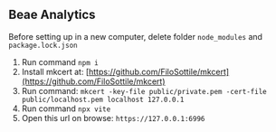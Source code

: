 ## Beae Analytics

Before setting up in a new computer, delete folder `node_modules` and `package.lock.json`

1. Run command `npm i`
2. Install mkcert at: [https://github.com/FiloSottile/mkcert](https://github.com/FiloSottile/mkcert)
3. Run command: `mkcert -key-file public/private.pem -cert-file public/localhost.pem localhost 127.0.0.1`
4. Run command `npx vite`
5. Open this url on browse: `https://127.0.0.1:6996`